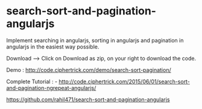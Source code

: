 # search-sort-and-pagination-angularjs
Implement searching in angularjs, sorting in angularjs and pagination in angularjs in the easiest way possible.

Download --> Click on Download as zip, on your right to download the code.

Demo : <a href="http://code.ciphertrick.com/demo/search-sort-pagination/">http://code.ciphertrick.com/demo/search-sort-pagination/</a> </br>

Complete Tutorial : - <a href="http://code.ciphertrick.com/2015/06/01/search-sort-and-pagination-ngrepeat-angularjs/">http://code.ciphertrick.com/2015/06/01/search-sort-and-pagination-ngrepeat-angularjs/</a>

https://github.com/rahil471/search-sort-and-pagination-angularjs
